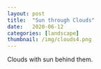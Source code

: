 ```yaml
---
layout: post
title:  "Sun through Clouds"
date:   2020-06-12
categories: [landscape]
thumbnail: /img/clouds4.png
---
```


Clouds with sun behind them.

<a href="{{ '/img/clouds4.png' | relative_url }}">
<img src="{{ '/img/clouds4.png' | relative_url }}" alt="">
</a>
